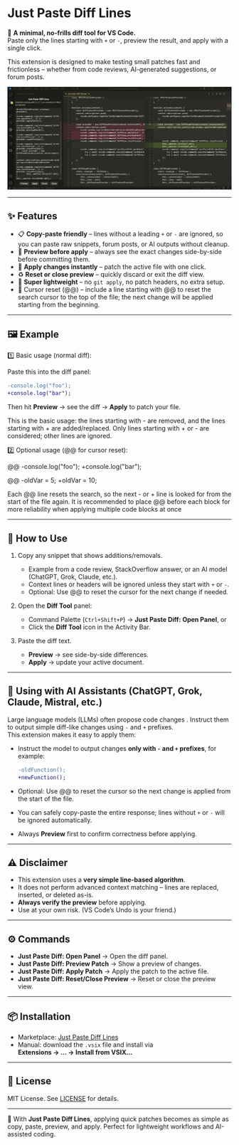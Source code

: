 # Just Paste Diff Lines

🚀 **A minimal, no-frills diff tool for VS Code.**  
Paste only the lines starting with `+` or `-`, preview the result, and apply with a single click.  

This extension is designed to make testing small patches fast and frictionless – whether from code reviews, AI-generated suggestions, or forum posts.


![Diff Tool Preview](media/sc.jpg)

---

## ✨ Features

- 📋 **Copy-paste friendly** – lines without a leading `+` or `-` are ignored, so you can paste raw snippets, forum posts, or AI outputs without cleanup.  
- 👀 **Preview before apply** – always see the exact changes side-by-side before committing them.  
- 🔨 **Apply changes instantly** – patch the active file with one click.  
- ♻️ **Reset or close preview** – quickly discard or exit the diff view.  
- 🎯 **Super lightweight** – no `git apply`, no patch headers, no extra setup.  
- 🔁 Cursor reset (@@) – include a line starting with @@ to reset the search cursor to the top of the file; the next change will be applied starting from the beginning.

---

## 🖼️ Example

1️⃣ Basic usage (normal diff):

Paste this into the diff panel:

```diff
-console.log("foo");
+console.log("bar");
```

Then hit **Preview** → see the diff → **Apply** to patch your file.  

This is the basic usage: the lines starting with - are removed, and the lines starting with + are added/replaced.
Only lines starting with + or - are considered; other lines are ignored.

2️⃣ Optional usage (@@ for cursor reset):

@@
-console.log("foo");
+console.log("bar");

@@
-oldVar = 5;
+oldVar = 10;


Each @@ line resets the search, so the next - or + line is looked for from the start of the file again.
It is recommended to place @@ before each block for more reliability when applying multiple code blocks at once

---

## 🚀 How to Use

1. Copy any snippet that shows additions/removals.  
   - Example from a code review, StackOverflow answer, or an AI model (ChatGPT, Grok, Claude, etc.).  
   - Context lines or headers will be ignored unless they start with `+` or `-`.  
   - Optional: Use @@ to reset the cursor for the next change if needed.

2. Open the **Diff Tool** panel:  
   - Command Palette (`Ctrl+Shift+P`) → **Just Paste Diff: Open Panel**, or  
   - Click the **Diff Tool** icon in the Activity Bar.  

3. Paste the diff text.  
   - **Preview** → see side-by-side differences.  
   - **Apply** → update your active document.  

---

## 🤖 Using with AI Assistants (ChatGPT, Grok, Claude, Mistral, etc.)

Large language models (LLMs) often propose code changes . Instruct them to output simple diff-like changes using `-` and `+` prefixes.  
This extension makes it easy to apply them:  

- Instruct the model to output changes **only with `-` and `+` prefixes**, for example:

  ```diff
  -oldFunction();
  +newFunction();
  ```
- Optional: Use @@ to reset the cursor so the next change is applied from the start of the file.
- You can safely copy-paste the entire response; lines without `+` or `-` will be ignored automatically.  
- Always **Preview** first to confirm correctness before applying.  

---

## ⚠️ Disclaimer

- This extension uses a **very simple line-based algorithm**.  
- It does not perform advanced context matching – lines are replaced, inserted, or deleted as-is.  
- **Always verify the preview** before applying.  
- Use at your own risk. (VS Code’s Undo is your friend.)  

---

## ⚙️ Commands

- **Just Paste Diff: Open Panel** → Open the diff panel.  
- **Just Paste Diff: Preview Patch** → Show a preview of changes.  
- **Just Paste Diff: Apply Patch** → Apply the patch to the active file.  
- **Just Paste Diff: Reset/Close Preview** → Reset or close the preview view.  

---

## 📦 Installation

- Marketplace: [Just Paste Diff Lines](https://marketplace.visualstudio.com/items?itemName=muvusoft.just-paste-diff-lines)  
- Manual: download the `.vsix` file and install via  
  **Extensions → … → Install from VSIX…**  

---

## 📄 License

MIT License. See [LICENSE](./LICENSE) for details.

---

🎯 With **Just Paste Diff Lines**, applying quick patches becomes as simple as copy, paste, preview, and apply. Perfect for lightweight workflows and AI-assisted coding.  
